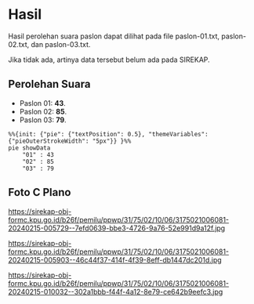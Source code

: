 # Hasil

Hasil perolehan suara paslon dapat dilihat pada file paslon-01.txt, paslon-02.txt, dan paslon-03.txt.

Jika tidak ada, artinya data tersebut belum ada pada SIREKAP.

## Perolehan Suara

 * Paslon 01: **43**.
 * Paslon 02: **85**.
 * Paslon 03: **79**.

```mermaid
%%{init: {"pie": {"textPosition": 0.5}, "themeVariables": {"pieOuterStrokeWidth": "5px"}} }%%
pie showData
    "01" : 43
    "02" : 85
    "03" : 79
```
## Foto C Plano

https://sirekap-obj-formc.kpu.go.id/b26f/pemilu/ppwp/31/75/02/10/06/3175021006081-20240215-005729--7efd0639-bbe3-4726-9a76-52e991d9a12f.jpg

https://sirekap-obj-formc.kpu.go.id/b26f/pemilu/ppwp/31/75/02/10/06/3175021006081-20240215-005903--46c44f37-414f-4f39-8eff-db1447dc201d.jpg

https://sirekap-obj-formc.kpu.go.id/b26f/pemilu/ppwp/31/75/02/10/06/3175021006081-20240215-010032--302a1bbb-f44f-4a12-8e79-ce642b9eefc3.jpg
